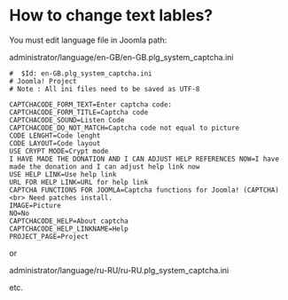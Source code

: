 # How to change text lables? #

You must edit language file in Joomla path:

administrator/language/en-GB/en-GB.plg\_system\_captcha.ini

```
#  $Id: en-GB.plg_system_captcha.ini
# Joomla! Project
# Note : All ini files need to be saved as UTF-8 

CAPTCHACODE_FORM_TEXT=Enter captcha code:
CAPTCHACODE_FORM_TITLE=Captcha code
CAPTCHACODE_SOUND=Listen Code
CAPTCHACODE_DO_NOT_MATCH=Captcha code not equal to picture
CODE LENGHT=Code lenght
CODE LAYOUT=Code layout
USE CRYPT MODE=Crypt mode
I HAVE MADE THE DONATION AND I CAN ADJUST HELP REFERENCES NOW=I have made the donation and I can adjust help link now
USE HELP LINK=Use help link
URL FOR HELP LINK=URL for help link
CAPTCHA FUNCTIONS FOR JOOMLA=Captcha functions for Joоmla! (CAPTCHA)<br> Need patches install.
IMAGE=Picture
NO=No
CAPTCHACODE_HELP=About captcha
CAPTCHACODE_HELP_LINKNAME=Help
PROJECT_PAGE=Project
```

or

administrator/language/ru-RU/ru-RU.plg\_system\_captcha.ini

etc.